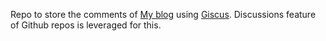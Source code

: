 Repo to store the comments of [My blog](blog.adarshd.dev) using [Giscus](https://giscus.app/). Discussions feature of Github repos is leveraged for this.
